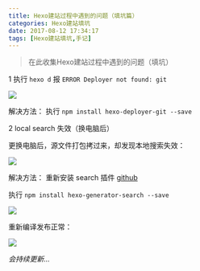 ```yaml
---
title: Hexo建站过程中遇到的问题（填坑篇）
categories: Hexo建站填坑
date: 2017-08-12 17:34:17
tags: [Hexo建站填坑,手记]
---
```


> 在此收集Hexo建站过程中遇到的问题（填坑）

1 执行 `hexo d` 报 `ERROR Deployer not found: git`

![](https://sogrey.github.io/GithubPagePics/imgs/hexo_d_not_fount_git.png)

解决方法： 执行 `npm install hexo-deployer-git --save`

2 local search 失效（换电脑后）

更换电脑后，源文件打包拷过来，却发现本地搜索失效：

![](https://sogrey.github.io/GithubPagePics/imgs/本地搜索失效.png)

解决方法： 重新安装 search 插件 [github](https://github.com/PaicHyperionDev/hexo-generator-search)

执行 `npm install hexo-generator-search --save`

![](https://sogrey.github.io/GithubPagePics/imgs/hexo-generator-search.png)

重新编译发布正常：

![](https://sogrey.github.io/GithubPagePics/imgs/本地搜索正常.png)


*会持续更新...*